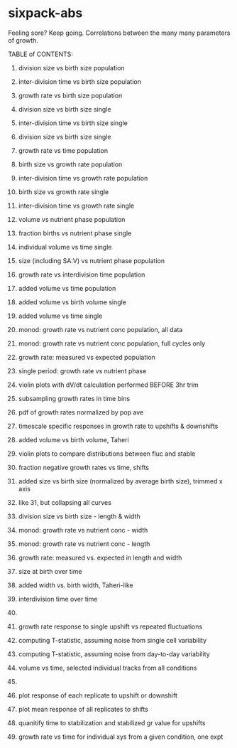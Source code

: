 # sixpack-abs
Feeling sore? Keep going. Correlations between the many many parameters of growth.


TABLE of CONTENTS:

1. division size vs birth size  			population
2. inter-division time vs birth size 		population
3. growth rate vs birth size				population
4. division size vs birth size				single
5. inter-division time vs birth size		single
6. division size vs birth size				single

7. growth rate vs time 						population
8. birth size vs growth rate				population
9. inter-division time vs growth rate		population
10. birth size vs growth rate				single
11. inter-division time vs growth rate  	single

12. volume vs nutrient phase				population
13. fraction births vs nutrient phase		single
14. individual volume vs time 				single
15. size (including SA:V) vs nutrient phase population
16. growth rate vs interdivision time 		population

17. added volume vs time 					population
18. added volume vs birth volume			single
19. added volume vs time 					single

20. monod: growth rate vs nutrient conc		population, all data
21. monod: growth rate vs nutrient conc		population, full cycles only
22. growth rate: measured vs expected		population

23. single period: growth rate vs nutrient phase

24. violin plots with dV/dt calculation performed BEFORE 3hr trim
25. subsampling growth rates in time bins	
26. pdf of growth rates normalized by pop ave
27. timescale specific responses in growth rate to upshifts & downshifts
28. added volume vs birth volume, Taheri	
29. violin plots to compare distributions between fluc and stable
30. fraction negative growth rates vs time, shifts 
31. added size vs birth size (normalized by average birth size), trimmed x axis
32. like 31, but collapsing all curves

33. division size vs birth size - length & width
34. monod: growth rate vs nutrient conc - width 
35. monod: growth rate vs nutrient conc - length
36. growth rate: measured vs. expected in length and width
37. size at birth over time
38. added width vs. birth width, Taheri-like
39. interdivision time over time
40. 
41. growth rate response to single upshift vs repeated fluctuations

42. computing T-statistic, assuming noise from single cell variability 
43. computing T-statistic, assuming noise from day-to-day variability

50. volume vs time, selected individual tracks from all conditions
51.

52. plot response of each replicate to upshift or downshift
53. plot mean response of all replicates to shifts
54. quanitify time to stabilization and stabilized gr value for upshifts

70. growth rate vs time for individual xys from a given condition, one expt



